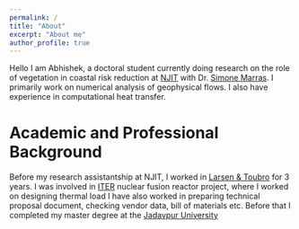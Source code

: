 ```yaml
---
permalink: /
title: "About"
excerpt: "About me"
author_profile: true
---
```


Hello I am Abhishek, a doctoral student currently doing research on the role of
vegetation in coastal risk reduction at [NJIT](https://njit.edu) with 
Dr. [Simone Marras](https://web.njit.edu/~smarras/). I primarily work on 
numerical analysis of geophysical flows. I also have experience in 
computational heat transfer. 

Academic and Professional Background
======
Before my research assistantship at NJIT, I worked in [Larsen & Toubro](https://www.larsentoubro.com/) 
for 3 years. I was involved in [ITER](https://www.larsentoubro.com/) nuclear fusion 
reactor project, where I worked on designing thermal load I have also worked in preparing 
technical proposal document, checking vendor data, bill of materials etc.
Before that I completed my master degree  at the [Jadavpur University](http://www.jaduniv.edu.in/) 

